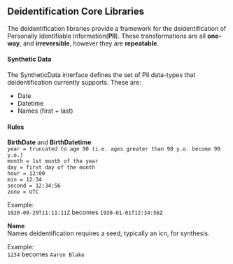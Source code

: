 ## Deidentification Core Libraries

The deidentification libraries provide a framework for the deidentification of Personally Identifiable Information(**PII**).
These transformations are all **one-way**, and **irreversible**, however they are **repeatable**.

#### Synthetic Data
The SyntheticData interface defines the set of PII data-types that deidentification currently supports. These are:

- Date
- Datetime
- Names (first + last)

#### Rules
**BirthDate** and **BirthDatetime** \
`year = truncated to age 90 (i.e. ages greater than 90 y.o. become 90 y.o.)`\
`month = 1st month of the year`\
`day = first day of the month`\
`hour = 12:00`\
`min = 12:34`\
`second = 12:34:56`\
`zone = UTC`

Example:\
`1920-09-29T11:11:11Z` becomes `1930-01-01T12:34:56Z` 

**Name**\
Names deidentification requires a seed, typically an icn, for synthesis.

Example:\
`1234` becomes `Aaron Blake`
